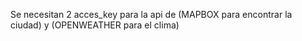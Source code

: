 Se necesitan 2 acces_key para la api de (MAPBOX para encontrar la ciudad) y (OPENWEATHER para el clima)
